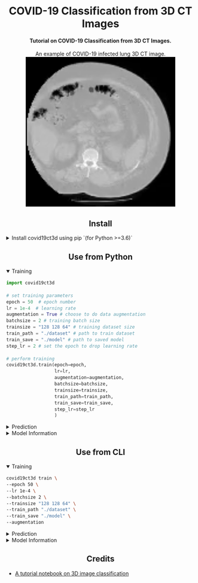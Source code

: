 <h1 align="center">
  COVID-19 Classification from 3D CT Images
</h1>

<h4 align="center">
  Tutorial on COVID-19 Classification from 3D CT Images.
</h4>

<div align="center">
An example of COVID-19 infected lung 3D CT image.

<img src="https://raw.githubusercontent.com/reshalfahsi/covid19ct3d/main/assets/thorax.gif" width="400">
</div>


## <div align="center">Install</div>

<details closed>
<summary>Install covid19ct3d using pip `(for Python >=3.6)`</summary>

```console
git clone https://github.com/reshalfahsi/covid19ct3d
cd covid19ct3d
pip install .
```

</details>


## <div align="center">Use from Python</div>


<details open>
<summary>Training</summary>

```python
import covid19ct3d
  
# set training parameters
epoch = 50  # epoch number
lr = 1e-4  # learning rate
augmentation = True # choose to do data augmentation
batchsize = 2 # training batch size
trainsize = "128 128 64" # training dataset size
train_path = "./dataset" # path to train dataset
train_save = "./model" # path to saved model
step_lr = 2 # set the epoch to drop learning rate

# perform training
covid19ct3d.train(epoch=epoch,
                  lr=lr,
                  augmentation=augmentation,
                  batchsize=batchsize,
                  trainsize=trainsize,
                  train_path=train_path,
                  train_save=train_save,
                  step_lr=step_lr
                  )


```

</details>

<details closed>
<summary>Prediction</summary>

```python
import covid19ct3d
  
# set prediction parameters
predict_size = "128 128 64" # predict size
pth_path = './model/COVID19CT3D.pth' # path to the trained model
data_path = './dataset/CT-0/study_0100.nii.gz' # path to the dataset

# perform prediction
covid19ct3d.predict(predict_size=predict_size,
                    pth_path=pth_path,
                    data_path=data_path
                    )


```

</details>

<details closed>
<summary>Model Information</summary>

```python
import covid19ct3d
  
covid19ct3d.info()

```

</details>


## <div align="center">Use from CLI</div>


<details open>
<summary>Training</summary>

```bash
covid19ct3d train \
--epoch 50 \
--lr 1e-4 \
--batchsize 2 \
--trainsize "128 128 64" \
--train_path "./dataset" \
--train_save "./model" \
--augmentation


```

</details>

<details closed>
<summary>Prediction</summary>

```bash
covid19ct3d predict \
--predict_size "128 128 64" \
--pth_path "./model/COVID19CT3D.pth" \
--data_path "./dataset/CT-23/study_0982.nii.gz"


```

</details>

<details closed>
<summary>Model Information</summary>

```bash
covid19ct3d info

```

</details>


## <div align="center">Credits</div>

<ul>
  <li><a href="https://github.com/hasibzunair/3D-image-classification-tutorial">A tutorial notebook on 3D image classification</a></li>
</ul>
